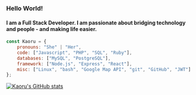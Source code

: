 

<!--
**CarlSmoky/CarlSmoky** is a ✨ _special_ ✨ repository because its `README.md` (this file) appears on your GitHub profile.
-->

### Hello World! 

#### I am a Full Stack Developer. I am passionate about bridging technology and people - and making life easier.


```javascript
const Kaoru = {
    pronouns: "She" | "Her",
    code: ["Javascript", "PHP", "SQL", "Ruby"],
    databases: ["MySQL", "PostgreSQL"],
    framework: ["Node.js", "Express", "React"],
    misc: ["Linux", "bash", "Google Map API", "git", "GitHub", "JWT"]
};
```

[![Kaoru's GitHub stats](https://github-readme-stats.vercel.app/api?username=CarlSmoky&show_icons=true&theme=dracula&custom_title=Kaoru's_GitHub_Stats
)](https://github.com/CarlSmoky/github-readme-stats)
